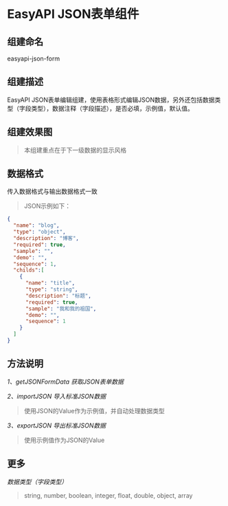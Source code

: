 # EasyAPI JSON表单组件

## 组建命名

easyapi-json-form

## 组建描述

EasyAPI JSON表单编辑组建，使用表格形式编辑JSON数据，另外还包括数据类型（字段类型），数据注释（字段描述），是否必填，示例值，默认值。

## 组建效果图

> 本组建重点在于下一级数据的显示风格

## 数据格式

传入数据格式与输出数据格式一致

> JSON示例如下：
```json
{
  "name": "blog",
  "type": "object",      
  "description": "博客",
  "required": true,
  "sample": "",
  "demo": "",
  "sequence": 1,
  "childs":[
    {
      "name": "title",
      "type": "string",
      "description": "标题",
      "required": true,
      "sample": "我和我的祖国",
      "demo": "",
      "sequence": 1
    }
  ]
}
```

## 方法说明

*1、getJSONFormData 获取JSON表单数据*

*2、importJSON 导入标准JSON数据*
> 使用JSON的Value作为示例值，并自动处理数据类型

*3、exportJSON 导出标准JSON数据*
> 使用示例值作为JSON的Value

## 更多

*数据类型（字段类型）*
> string, number, boolean, integer, float, double, object, array
